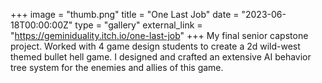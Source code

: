 +++
image = "thumb.png"
title = "One Last Job"
date = "2023-06-18T00:00:00Z"
type = "gallery"
external_link = "https://geminiduality.itch.io/one-last-job"
+++
My final senior capstone project. Worked with 4 game design students to create a 2d wild-west themed bullet hell game. I designed and crafted an extensive AI behavior tree system for the enemies and allies of this game.